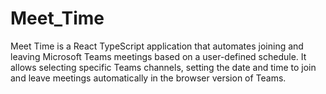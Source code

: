# Meet_Time
Meet Time is a React TypeScript application that automates joining and leaving Microsoft Teams meetings based on a user-defined schedule. It allows selecting specific Teams channels, setting the date and time to join and leave meetings automatically in the browser version of Teams.
